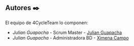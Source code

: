 ## Autores ✒️

El equipo de 4CycleTeam lo componen:

* *Julian Guapacha* - Scrum Master - [Julian Guapacha](https://github.com/juanguma)
* *Julian Guapacha* - Administradora BD - [Ximena Campo](https://github.com/ximec)
